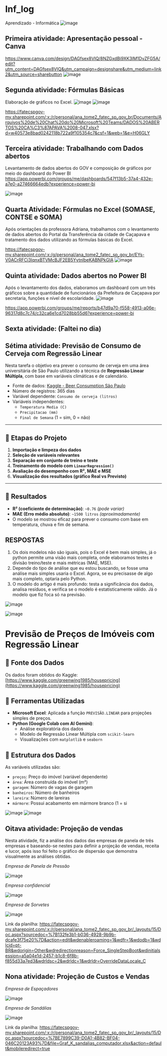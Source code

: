 # Inf_log
Aprendizado - Informática ![image](https://github.com/user-attachments/assets/f4ecc483-ba91-40b9-9d87-cb306bae945e)



## Primeira atividade: Apresentação pessoal - Canva 
https://www.canva.com/design/DAGfsex8VIQ/8NZGxdBi9XK3lM1DvZFG5A/edit?utm_content=DAGfsex8VIQ&utm_campaign=designshare&utm_medium=link2&utm_source=sharebutton
![image](https://github.com/user-attachments/assets/6a3ea5d9-8aec-45fb-b8c5-b95dc1fb409b)

## Segunda atividade: Fórmulas Básicas
Elaboração de gráficos no Excel.
![image](https://github.com/user-attachments/assets/1ab51ef2-d157-4d9b-bc9e-a2b8c966afec)
![image](https://github.com/user-attachments/assets/9f88b941-05ee-4315-9a2e-3686ea863062)

https://fatecspgov-my.sharepoint.com/:x:/r/personal/ana_tome2_fatec_sp_gov_br/Documents/Arquivos%20de%20Chat%20do%20Microsoft%20Teams/DADOS%20ABERTOS%20CA%C3%87APAVA%2008-047.xlsx?d=w40573e8bad0242118b722a9f105354c7&csf=1&web=1&e=H06GLY

## Terceira atividade: Trabalhando com Dados abertos 
Levantamento de dados abertos do GOV e composição de gráficos por meio do dashboard do Power BI
https://app.powerbi.com/groups/me/dashboards/547f13b5-37a4-432e-a7e0-a27466664edb?experience=power-bi

![image](https://github.com/user-attachments/assets/2a4ebcac-be1c-4665-badc-698508237550)

## Quarta Atividade: Fórmulas no Excel (SOMASE, CONTSE e SOMA)
Após orientações da professora Adriana, trabalhamos com o levantamento de dados abertos do Portal da Transferência da cidade de Caçapava e tratamento dos dados utilizando as fórmulas básicas do Excel.

https://fatecspgov-my.sharepoint.com/:x:/g/personal/ana_tome2_fatec_sp_gov_br/EYs-V0ACrRFCi3IqnxBTVMcBJF2EB5YytnlbeKABNPkGIA
![image](https://github.com/user-attachments/assets/a609d954-de5d-4d4d-ac60-47b76a0198aa)

## Quinta atividade: Dados abertos no Power BI
Após o levantamento dos dados, elaboramos um dashboard com um três gráficos sobre a quantidade de funcionários da Prefeitura de Caçapava por secretaria, funções e nível de escolaridade.
![image](https://github.com/user-attachments/assets/adb9400d-0810-48b5-9043-0407c1a592c0)

https://app.powerbi.com/groups/me/reports/b47d9a70-f558-4913-a06e-96317d8c7c74/c32ca6e1cd7028bb55d6?experience=power-bi

## Sexta atividade: (Faltei no dia)

## Sétima atividade: Previsão de Consumo de Cerveja com Regressão Linear

Nesta tarefa o objetivo era prever o consumo de cerveja em uma área universitária de São Paulo utilizando a técnica de **Regressão Linear Múltipla**, com base em variáveis climáticas e de calendário.

- Fonte de dados: [Kaggle - Beer Consumption São Paulo](https://www.kaggle.com/datasets/dongeorge/beer-consumption-sao-paulo)
- Número de registros: 365 dias
- Variável dependente: `Consumo de cerveja (litros)`
- Variáveis independentes:
  - `Temperatura Media (C)`
  - `Precipitacao (mm)`
  - `Final de Semana` (1 = sim, 0 = não)

---

## 🧪 Etapas do Projeto

1. **Importação e limpeza dos dados**
2. **Seleção de variáveis relevantes**
3. **Separação em conjunto de treino e teste**
4. **Treinamento do modelo com `LinearRegression()`**
5. **Avaliação do desempenho com R², MAE e MSE**
6. **Visualização dos resultados (gráfico Real vs Previsto)**

---

## 📌 Resultados

- **R² (coeficiente de determinação)**: `~0.76` *(pode variar)*
- **MAE (Erro médio absoluto)**: `~1500 litros` *(aproximadamente)*
- O modelo se mostrou eficaz para prever o consumo com base em temperatura, chuva e fim de semana.

## **RESPOSTAS**
1. Os dois modelos não são iguais, pois o Excel é bem mais simples, já o python permite uma visão mais completa, onde elaboramos testes e divisão treino/teste e mais métricas (MAE, MSE).
2. Depende do tipo de análise que eu estou buscando, se fosse uma análise mais simples usaria o Excel. Agora, se eu precisasse de algo mais completo, optaria pelo Python.
3. O modelo do artigo é mais profundo: testa a significância dos dados, analisa resíduos, e verifica se o modelo é estatisticamente válido. Já o modelo que fiz foca só na previsão.

![image](https://github.com/user-attachments/assets/6d0667d8-eea2-4a44-9f0e-c3df1fdacba8)

![image](https://github.com/user-attachments/assets/97caaf22-8a84-4fb0-9259-83ef95a1d60b)

# Previsão de Preços de Imóveis com Regressão Linear

## 🔗 Fonte dos Dados

Os dados foram obtidos do Kaggle:  
[https://www.kaggle.com/greenwing1985/housepricing](https://www.kaggle.com/greenwing1985/housepricing)

## 🔧 Ferramentas Utilizadas

- **Microsoft Excel**: Aplicada a função `PREVISÃO.LINEAR` para projeções simples de preços.
- **Python (Google Colab com AI Gemini)**:
  - Análise exploratória dos dados
  - Modelo de Regressão Linear Múltipla com `scikit-learn`
  - Visualizações com `matplotlib` e `seaborn`

## 📁 Estrutura dos Dados

As variáveis utilizadas são:

- `preços`: Preço do imóvel (variável dependente)
- `área`: Área construída do imóvel (m²)
- `garagem`: Número de vagas de garagem
- `banheiros`: Número de banheiros
- `lareira`: Número de lareiras
- `mármore`: Possui acabamento em mármore branco (1 = si

![image](https://github.com/user-attachments/assets/fbbd9fb8-d07c-4c58-86aa-acd50ffa468e)
![image](https://github.com/user-attachments/assets/62213570-a616-4996-89ee-d4aa58dd44ab)

## Oitava atividade: Projeção de vendas 

Nesta atividade, fiz a análise dos dados das empresas de panela de três empresas e baseando-se nestes para definir a projeção de vendas, receita e lucor, após isso foi feito o gráfico de dispersão que demonstra visualmente as análises obtidas.

*Empresa de Panela de Pressão*

![image](https://github.com/user-attachments/assets/0783afd6-5b57-4c07-a44e-da77540d95b5)

*Empresa confidencial*

![image](https://github.com/user-attachments/assets/77ca40c2-5c28-4377-95d7-92502c0e85d0)

*Empresa de Sorvetes* 

![image](https://github.com/user-attachments/assets/53846cb3-67e1-44da-8080-ce17e7c932ec)

Link da planilha: https://fatecspgov-my.sharepoint.com/:x:/r/personal/ana_tome2_fatec_sp_gov_br/_layouts/15/Doc.aspx?sourcedoc=%7B132fe3b1-b036-4928-9b9b-dcafe3f75e20%7D&action=edit&wdenableroaming=1&wdfr=1&wdodb=1&wdlcid=pt-BR&wdorigin=Other&wdredirectionreason=Force_SingleStepBoot&wdinitialsession=a5a04e1d-2457-b1c8-6f8b-f855d33a7ed3&wdrldsc=2&wdrldc=1&wdrldr=OverrideDataLocale_C

## Nona atividade: Projeção de Custos e Vendas

*Empresa de Espaçadores*

![image](https://github.com/user-attachments/assets/b0bb2a8b-4901-4d6a-82c0-7a6af4de12ec)

*Empresa de Sandálias* 

![image](https://github.com/user-attachments/assets/5ee19964-82df-4872-8126-54edd1988cda)

Link da planilha: https://fatecspgov-my.sharepoint.com/:x:/r/personal/ana_tome2_fatec_sp_gov_br/_layouts/15/Doc.aspx?sourcedoc=%7BE7899C39-D0A1-4B82-BF04-046C20123A93%7D&file=Graf_K_sandalias_computador.xlsx&action=default&mobileredirect=true


